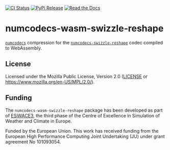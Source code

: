 [![CI Status]][workflow] [![PyPi Release]][pypi] [![Read the Docs]][rtdocs]

[CI Status]: https://img.shields.io/github/actions/workflow/status/juntyr/numcodecs-rs/ci.yml?branch=main
[workflow]: https://github.com/juntyr/numcodecs-rs/actions/workflows/ci.yml?query=branch%3Amain

[PyPi Release]: https://img.shields.io/pypi/v/numcodecs-wasm-swizzle-reshape.svg
[pypi]: https://pypi.python.org/pypi/numcodecs-wasm-swizzle-reshape

[Read the Docs]: https://img.shields.io/readthedocs/numcodecs-wasm?label=readthedocs
[rtdocs]: https://numcodecs-wasm.readthedocs.io/en/stable/api/numcodecs_wasm_swizzle_reshape/

# numcodecs-wasm-swizzle-reshape

[`numcodecs`] compression for the [`numcodecs-swizzle-reshape`] codec compiled to WebAssembly.

[`numcodecs`]: https://numcodecs.readthedocs.io/en/stable/
[`numcodecs-swizzle-reshape`]: https://docs.rs/numcodecs-swizzle-reshape/

## License

Licensed under the Mozilla Public License, Version 2.0 ([LICENSE](LICENSE) or https://www.mozilla.org/en-US/MPL/2.0/).

## Funding

The `numcodecs-wasm-swizzle-reshape` package has been developed as part of [ESiWACE3](https://www.esiwace.eu), the third phase of the Centre of Excellence in Simulation of Weather and Climate in Europe.

Funded by the European Union. This work has received funding from the European High Performance Computing Joint Undertaking (JU) under grant agreement No 101093054.
